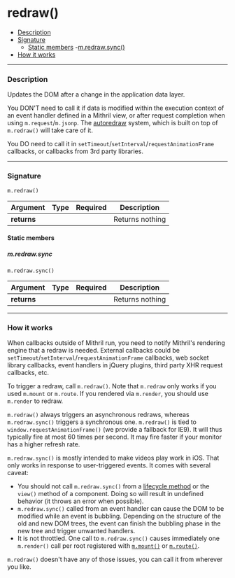 # redraw()

- [Description](#description)
- [Signature](#signature)
	- [Static members](#static-members)
		-[m.redraw.sync()](#mredrawsync)
- [How it works](#how-it-works)

---

### Description

Updates the DOM after a change in the application data layer.

You DON'T need to call it if data is modified within the execution context of an event handler defined in a Mithril view, or after request completion when using `m.request`/`m.jsonp`. The [autoredraw](autoredraw.md) system, which is built on top of `m.redraw()` will take care of it.

You DO need to call it in `setTimeout`/`setInterval`/`requestAnimationFrame` callbacks, or callbacks from 3rd party libraries.

---

### Signature

`m.redraw()`

Argument    | Type                 | Required | Description
----------- | -------------------- | -------- | ---
**returns** |                      |          | Returns nothing

#### Static members

##### m.redraw.sync

`m.redraw.sync()`

Argument    | Type                 | Required | Description
----------- | -------------------- | -------- | ---
**returns** |                      |          | Returns nothing

---

### How it works

When callbacks outside of Mithril run, you need to notify Mithril's rendering engine that a redraw is needed. External callbacks could be `setTimeout`/`setInterval`/`requestAnimationFrame` callbacks, web socket library callbacks, event handlers in jQuery plugins, third party XHR request callbacks, etc.

To trigger a redraw, call `m.redraw()`. Note that `m.redraw` only works if you used `m.mount` or `m.route`. If you rendered via `m.render`, you should use `m.render` to redraw.

`m.redraw()` always triggers an asynchronous redraws, whereas `m.redraw.sync()` triggers a synchronous one. `m.redraw()` is tied to `window.requestAnimationFrame()` (we provide a fallback for IE9). It will thus typically fire at most 60 times per second. It may fire faster if your monitor has a higher refresh rate.

`m.redraw.sync()` is mostly intended to make videos play work in iOS. That only works in response to user-triggered events. It comes with several caveat:

- You should not call `m.redraw.sync()` from a [lifecycle method](lifecycle-methods.md) or the `view()` method of a component. Doing so will result in undefined behavior (it throws an error when possible).
- `m.redraw.sync()` called from an event handler can cause the DOM to be modified while an event is bubbling. Depending on the structure of the old and new DOM trees, the event can finish the bubbling phase in the new tree and trigger unwanted handlers.
- It is not throttled. One call to `m.redraw.sync()` causes immediately one `m.render()` call per root registered with [`m.mount()`](mount.md) or [`m.route()`](route.md).

`m.redraw()` doesn't have any of those issues, you can call it from wherever you like.